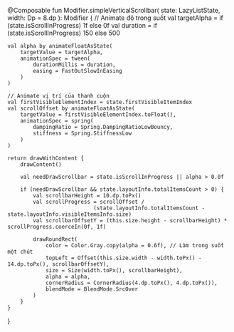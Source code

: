 @Composable
fun Modifier.simpleVerticalScrollbar(
    state: LazyListState,
    width: Dp = 8.dp
): Modifier {
    // Animate độ trong suốt
    val targetAlpha = if (state.isScrollInProgress) 1f else 0f
    val duration = if (state.isScrollInProgress) 150 else 500
    
    val alpha by animateFloatAsState(
        targetValue = targetAlpha,
        animationSpec = tween(
            durationMillis = duration,
            easing = FastOutSlowInEasing
        )
    )

    // Animate vị trí của thanh cuộn
    val firstVisibleElementIndex = state.firstVisibleItemIndex
    val scrollOffset by animateFloatAsState(
        targetValue = firstVisibleElementIndex.toFloat(),
        animationSpec = spring(
            dampingRatio = Spring.DampingRatioLowBouncy,
            stiffness = Spring.StiffnessLow
        )
    )
    
    return drawWithContent {
        drawContent()

        val needDrawScrollbar = state.isScrollInProgress || alpha > 0.0f

        if (needDrawScrollbar && state.layoutInfo.totalItemsCount > 0) {
            val scrollbarHeight = 10.dp.toPx()
            val scrollProgress = scrollOffset / 
                               (state.layoutInfo.totalItemsCount - state.layoutInfo.visibleItemsInfo.size)
            val scrollbarOffsetY = (this.size.height - scrollbarHeight) * scrollProgress.coerceIn(0f, 1f)

            drawRoundRect(
                color = Color.Gray.copy(alpha = 0.6f), // Làm trong suốt một chút
                topLeft = Offset(this.size.width - width.toPx() - 14.dp.toPx(), scrollbarOffsetY),
                size = Size(width.toPx(), scrollbarHeight),
                alpha = alpha,
                cornerRadius = CornerRadius(4.dp.toPx(), 4.dp.toPx()),
                blendMode = BlendMode.SrcOver
            )
        }
    }
}

